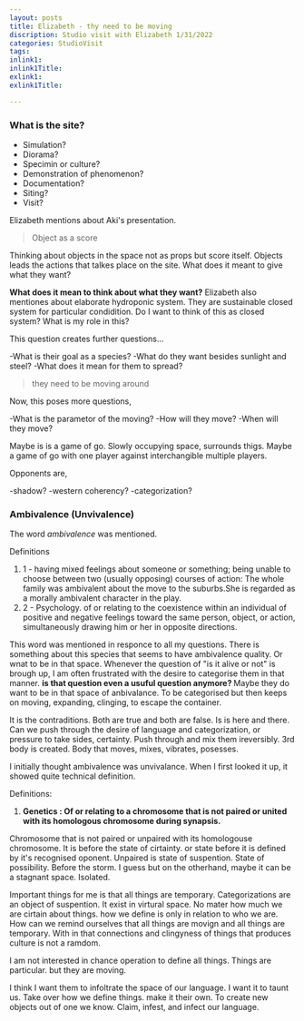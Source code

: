 ```yaml
---
layout: posts
title: Elizabeth - thy need to be moving
discription: Studio visit with Elizabeth 1/31/2022
categories: StudioVisit
tags: 
inlink1: 
inlink1Title: 
exlink1: 
exlink1Title: 

---
```



### What is the site?

- Simulation?
- Diorama?
- Specimin or culture?
- Demonstration of phenomenon?
- Documentation?
- Siting?
- Visit?

Elizabeth mentions about Aki's presentation.

> Object as a score

Thinking about objects in the space not as props but score itself. Objects leads the actions that talkes place on the site.
What does it meant to give what they want?

<b> What does it mean to think about what they want?</b> Elizabeth also mentiones about elaborate hydroponic system.
They are sustainable closed system for particular condidition. Do I want to think of this as closed system? What is my role in this?

This question creates further questions...

-What is their goal as a species?
-What do they want besides sunlight and steel? 
-What does it mean for them to spread? 

>they need to be moving around

Now, this poses more questions,

-What is the parametor of the moving?
-How will they move?
-When will they move?

Maybe is is a game of go. Slowly occupying space, surrounds thigs.
Maybe a game of go with one player against interchangible multiple players. 

Opponents are,

-shadow?
-western coherency?
-categorization?


### Ambivalence (Unvivalence)

The word <i> ambivalence </i> was mentioned. 

Definitions

1. 1 - having mixed feelings about someone or something; being unable to choose between two (usually opposing) courses of action: The whole family was ambivalent about the move to the suburbs.She is regarded as a morally ambivalent character in the play.
2. 2 - Psychology. of or relating to the coexistence within an individual of positive and negative feelings toward the same person, object, or action, simultaneously drawing him or her in opposite directions.

This word was mentioned in responce to all my questions. There is something about this species that seems to have ambivalence quality. Or wnat to be in that space. Whenever the question of "is it alive or not" is brough up, I am often frustrated with the desire to categorise them in that manner. <b> is that question even a usuful question anymore? </b>
Maybe they do want to be in that space of anbivalance. To be categorised but then keeps on moving, expanding, clinging, to escape the container. 

It is the contraditions. Both are true and both are false. Is is here and there. Can we push through the desire of language and categorization, or pressure to take sides, certainty. Push through and mix them ireversibly. 3rd body is created. Body that moves, mixes, vibrates, posesses. 

I initially thought ambivalence was unvivalance. When I first looked it up, it showed quite technical definition.


Definitions:

1. <b> Genetics :  Of or relating to a chromosome that is not paired or united with its homologous chromosome during synapsis. </b>


Chromosome that is not paired or unpaired with its homologouse chromosome. It is before the state of cirtainty. or state before it is defined by it's recognised oponent.
Unpaired is state of suspention. State of possibility. Before the storm. I guess but on the otherhand, maybe it can be a stagnant space.
Isolated. 


Important things for me is that all things are temporary. Categorizations are an object of suspention. It exist in virtural space. 
No mater how much we are cirtain about things. how we define is only in relation to who we are.
How can we remind ourselves that all things are movign and all things are temporary. With in that connections and clingyness of things that produces culture is not a ramdom. 

I am not interested in chance operation to define all things. Things are particular. but they are moving. 


I think I want them to infoltrate the space of our language. I want it to taunt us. Take over how we define things. make it their own. 
To create new objects out of one we know. Claim, infest, and infect our language. 



















